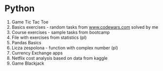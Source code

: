 # Python

1. Game Tic Tac Toe
2. Basics exercises - random tasks from www.codewars.com solved by me
3. Course exercises - sample tasks from bootcamp
4. File with exercises from statistics (pl)
5. Pandas Basics
6. Licza zespolona - function with complex number (pl)
7. Currency Exchange apps
8. Netflix cost analysis based on data from kaggle
9. Game Blackjack
